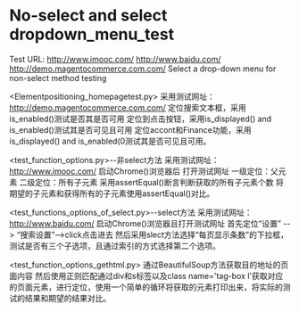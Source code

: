 # No-select and select dropdown_menu_test
Test URL: http://www.imooc.com/ 
          http://www.baidu.com/
          http://demo.magentocommerce.com.com/
Select a drop-down menu for non-select method testing

<Elementpositioning_homepagetest.py>
 采用测试网址：http://demo.magentocommerce.com.com/
 定位搜索文本框，采用is_enabled()测试是否其是否可用
 定位到点击按钮，采用is_displayed() and is_enabled()测试其是否可见且可用
 定位accont和Finance功能，采用is_displayed() and is_enabled(0测试其是否可见且可用。
 
 <test_function_options.py>--非select方法
 采用测试网址：http://www.imooc.com/
 启动Chrome()浏览器后
 打开测试网址
 一级定位：父元素
 二级定位：所有子元素
 采用assertEqual()断言判断获取的所有子元素个数
 将期望的子元素和获得所有的子元素使用assertEqual()对比。
 
 <test_functions_options_of_select.py>--select方法
 采用测试网址：http://www.baidu.com/
 启动Chrome()浏览器且打开测试网址
 首先定位“设置” --> “搜索设置”-->click点击进去
 然后采用slect方法选择“每页显示条数”的下拉框，测试是否有三个子选项，且通过索引的方式选择第二个选项。
 
 <test_function_options_gethtml.py>
 通过BeautifulSoup方法获取目的地址的页面内容
 然后使用正则匹配通过div和s标签以及class name='tag-box l'获取对应的页面元素，进行定位，使用一个简单的循环将获取的元素打印出来，将实际的测试的结果和期望的结果对比。
    
